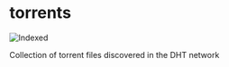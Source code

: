 torrents 
========
![Indexed](https://img.shields.io/badge/indexed-221508-blue)

Collection of torrent files discovered in the DHT network
